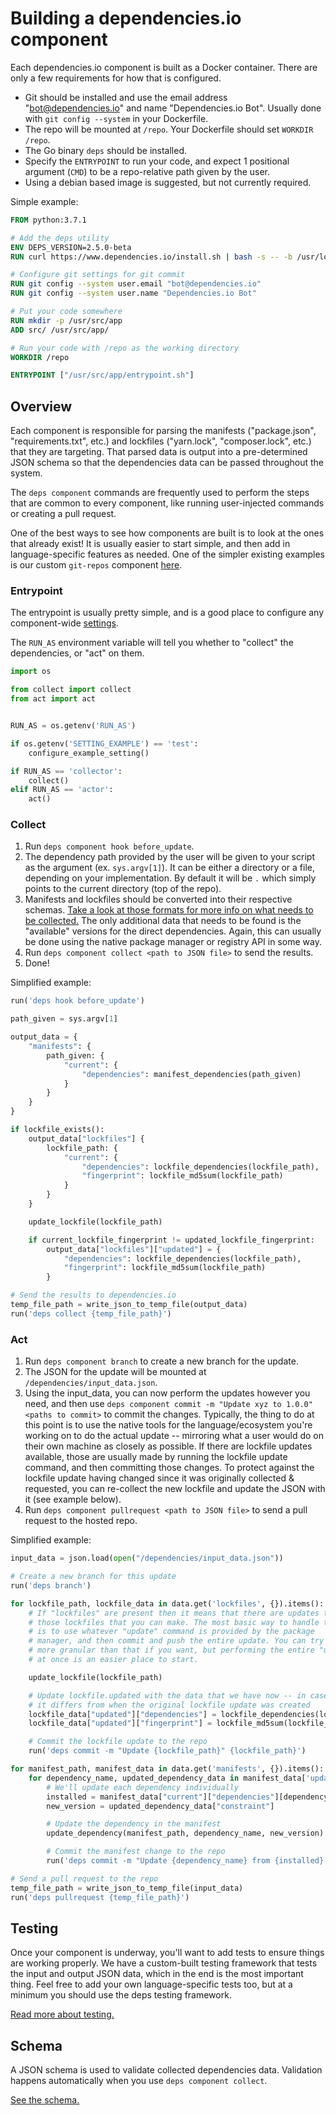 # Building a dependencies.io component

Each dependencies.io component is built as a Docker container. There are only a
few requirements for how that is configured.

- Git should be installed and use the email address "bot@dependencies.io" and name "Dependencies.io Bot". Usually done with `git config --system` in your Dockerfile.
- The repo will be mounted at `/repo`. Your Dockerfile should set `WORKDIR /repo`.
- The Go binary `deps` should be installed.
- Specify the `ENTRYPOINT` to run your code, and expect 1 positional argument (`CMD`) to be a repo-relative path given by the user.
- Using a debian based image is suggested, but not currently required.

Simple example:
```Dockerfile
FROM python:3.7.1

# Add the deps utility
ENV DEPS_VERSION=2.5.0-beta
RUN curl https://www.dependencies.io/install.sh | bash -s -- -b /usr/local/bin $DEPS_VERSION

# Configure git settings for git commit
RUN git config --system user.email "bot@dependencies.io"
RUN git config --system user.name "Dependencies.io Bot"

# Put your code somewhere
RUN mkdir -p /usr/src/app
ADD src/ /usr/src/app/

# Run your code with /repo as the working directory
WORKDIR /repo

ENTRYPOINT ["/usr/src/app/entrypoint.sh"]
```

## Overview

Each component is responsible for parsing the manifests ("package.json",
"requirements.txt", etc.) and lockfiles ("yarn.lock", "composer.lock", etc.)
that they are targeting. That parsed data is output into a pre-determined JSON
schema so that the dependencies data can be passed throughout the system.

The `deps component` commands are frequently used to perform the steps that are
common to every component, like running user-injected commands or creating a
pull request.

One of the best ways to see how components are built is to look at the ones that
already exist! It is usually easier to start simple, and then add in
language-specific features as needed. One of the simpler existing examples is
our custom `git-repos` component
[here](https://github.com/dropseed/git-repos).

### Entrypoint

The entrypoint is usually pretty simple, and is a good place to configure any
component-wide [settings](settings.md).

The `RUN_AS` environment variable will tell you whether to "collect" the
dependencies, or "act" on them.

```python
import os

from collect import collect
from act import act


RUN_AS = os.getenv('RUN_AS')

if os.getenv('SETTING_EXAMPLE') == 'test':
    configure_example_setting()

if RUN_AS == 'collector':
    collect()
elif RUN_AS == 'actor':
    act()
```

### Collect

1. Run `deps component hook before_update`.
1. The dependency path provided by the user will be given to your script as the
argument (ex. `sys.argv[1]`). It can be either a directory or a file, depending
on your implementation. By default it will be `.` which simply points to the
current directory (top of the repo).
1. Manifests and lockfiles should be converted into their respective schemas.
[Take a look at those formats for more info on what needs to be collected.](schema.md) The only
additional data that needs to be found is the "available" versions for the direct dependencies. Again, this can usually be done using the native package manager or registry API in some way.
1. Run `deps component collect <path to JSON file>` to send the results.
1. Done!

Simplified example:

```python
run('deps hook before_update')

path_given = sys.argv[1]

output_data = {
    "manifests": {
        path_given: {
            "current": {
                "dependencies": manifest_dependencies(path_given)
            }
        }
    }
}

if lockfile_exists():
    output_data["lockfiles"] {
        lockfile_path: {
            "current": {
                "dependencies": lockfile_dependencies(lockfile_path),
                "fingerprint": lockfile_md5sum(lockfile_path)
            }
        }
    }

    update_lockfile(lockfile_path)

    if current_lockfile_fingerprint != updated_lockfile_fingerprint:
        output_data["lockfiles"]["updated"] = {
            "dependencies": lockfile_dependencies(lockfile_path),
            "fingerprint": lockfile_md5sum(lockfile_path)
        }

# Send the results to dependencies.io
temp_file_path = write_json_to_temp_file(output_data)
run('deps collect {temp_file_path}')
```

### Act

1. Run `deps component branch` to create a new branch for the update.
1. The JSON for the update will be mounted at `/dependencies/input_data.json`.
1. Using the input_data, you can now perform the updates however you need, and
then use `deps component commit -m "Update xyz to 1.0.0" <paths to commit>` to
commit the changes. Typically, the thing to do at this point is to use the
native tools for the language/ecosystem you're working on to do the actual
update -- mirroring what a user would do on their own machine as closely as
possible. If there are lockfile updates available, those are usually made by
running the lockfile update command, and then committing those changes. To
protect against the lockfile update having changed since it was originally
collected & requested, you can re-collect the new lockfile and update the JSON
with it (see example below).
1. Run `deps component pullrequest <path to JSON file>` to send a pull request
to the hosted repo.

Simplified example:

```python
input_data = json.load(open("/dependencies/input_data.json"))

# Create a new branch for this update
run('deps branch')

for lockfile_path, lockfile_data in data.get('lockfiles', {}).items():
    # If "lockfiles" are present then it means that there are updates to
    # those lockfiles that you can make. The most basic way to handle this
    # is to use whatever "update" command is provided by the package
    # manager, and then commit and push the entire update. You can try to be
    # more granular than that if you want, but performing the entire "update"
    # at once is an easier place to start.

    update_lockfile(lockfile_path)

    # Update lockfile.updated with the data that we have now -- in case
    # it differs from when the original lockfile update was created
    lockfile_data["updated"]["dependencies"] = lockfile_dependencies(lockfile_path)
    lockfile_data["updated"]["fingerprint"] = lockfile_md5sum(lockfile_path)

    # Commit the lockfile update to the repo
    run('deps commit -m "Update {lockfile_path}" {lockfile_path}')

for manifest_path, manifest_data in data.get('manifests', {}).items():
    for dependency_name, updated_dependency_data in manifest_data['updated']['dependencies'].items():
        # We'll update each dependency individually
        installed = manifest_data["current"]["dependencies"][dependency_name]["constraint"]
        new_version = updated_dependency_data["constraint"]

        # Update the dependency in the manifest
        update_dependency(manifest_path, dependency_name, new_version)

        # Commit the manifest change to the repo
        run('deps commit -m "Update {dependency_name} from {installed} to {new_version}" {manifest_path}')

# Send a pull request to the repo
temp_file_path = write_json_to_temp_file(input_data)
run('deps pullrequest {temp_file_path}')
```

## Testing

Once your component is underway, you'll want to add tests to ensure things are
working properly. We have a custom-built testing framework that tests the input
and output JSON data, which in the end is the most important thing. Feel free to
add your own language-specific tests too, but at a minimum you should use the
deps testing framework.

[Read more about testing.](testing.md)

## Schema

A JSON schema is used to validate collected dependencies data. Validation
happens automatically when you use `deps component collect`.

[See the schema.](schema.md)

